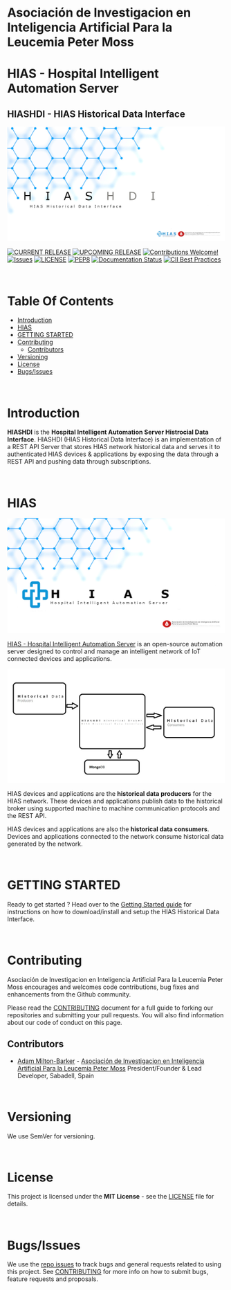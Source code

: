 # Asociación de Investigacion en Inteligencia Artificial Para la Leucemia Peter Moss
# HIAS - Hospital Intelligent Automation Server
## HIASHDI - HIAS Historical Data Interface

![HIAS - Hospital Intelligent Automation Server](assets/images/HIASHDI.jpg)

[![CURRENT RELEASE](https://img.shields.io/badge/CURRENT%20RELEASE-0.0.0-blue.svg)](https://github.com/AIIAL/HIASHDI/tree/0.0.0) [![UPCOMING RELEASE](https://img.shields.io/badge/CURRENT%20DEV%20BRANCH-1.0.0-blue.svg)](https://github.com/AIIAL/HIASHDI/tree/1.0.0) [![Contributions Welcome!](https://img.shields.io/badge/Contributions-Welcome-lightgrey.svg)](CONTRIBUTING.md)  [![Issues](https://img.shields.io/badge/Issues-Welcome-lightgrey.svg)](issues) [![LICENSE](https://img.shields.io/badge/LICENSE-MIT-blue.svg)](LICENSE) [![PEP8](https://img.shields.io/badge/code%20style-pep8-orange.svg)](https://www.python.org/dev/peps/pep-0008/) [![Documentation Status](https://readthedocs.org/projects/hiashdi/badge/?version=latest)](https://hiashdi.readthedocs.io/en/latest/?badge=latest) [![CII Best Practices](https://bestpractices.coreinfrastructure.org/projects/4984/badge)](https://bestpractices.coreinfrastructure.org/projects/4984)


&nbsp;

# Table Of Contents

- [Introduction](#introduction)
- [HIAS](#hias)
- [GETTING STARTED](#getting-started)
- [Contributing](#contributing)
  - [Contributors](#contributors)
- [Versioning](#versioning)
- [License](#license)
- [Bugs/Issues](#bugs-issues)

&nbsp;

# Introduction

**HIASHDI** is the **Hospital Intelligent Automation Server Histrocial Data Interface**. HIASHDI (HIAS Historical Data Interface) is an implementation of a REST API Server that stores HIAS network historical data and serves it to authenticated HIAS devices & applications by exposing the data through a REST API and pushing data through subscriptions.

&nbsp;

# HIAS

![HIAS - Hospital Intelligent Automation Server](assets/images/HIAS.jpg)

[HIAS - Hospital Intelligent Automation Server](https://github.com/AIIAL/HIAS-Server) is an open-source automation server designed to control and manage an intelligent network of IoT connected devices and applications.

![HIASHDI Architecture](assets/images/HIASHDI-Diagram.jpg)

HIAS devices and applications are the **historical data producers** for the HIAS network. These devices and applications publish data to the historical broker using supported machine to machine communication protocols and the REST API.

HIAS devices and applications are also the **historical data consumers**. Devices and applications connected to the network consume historical data generated by the network.

&nbsp;

# GETTING STARTED

Ready to get started ? Head over to the [Getting Started guide](docs/getting-started.md) for instructions on how to download/install and setup the HIAS Historical Data Interface.

&nbsp;

# Contributing
Asociación de Investigacion en Inteligencia Artificial Para la Leucemia Peter Moss encourages and welcomes code contributions, bug fixes and enhancements from the Github community.

Please read the [CONTRIBUTING](CONTRIBUTING.md "CONTRIBUTING") document for a full guide to forking our repositories and submitting your pull requests. You will also find information about our code of conduct on this page.

## Contributors
- [Adam Milton-Barker](https://www.leukemiaairesearch.com/association/volunteers/adam-milton-barker "Adam Milton-Barker") - [Asociación de Investigacion en Inteligencia Artificial Para la Leucemia Peter Moss](https://www.leukemiaresearchassociation.ai "Asociación de Investigacion en Inteligencia Artificial Para la Leucemia Peter Moss") President/Founder & Lead Developer, Sabadell, Spain

&nbsp;

# Versioning
We use SemVer for versioning.

&nbsp;

# License
This project is licensed under the **MIT License** - see the [LICENSE](LICENSE "LICENSE") file for details.

&nbsp;

# Bugs/Issues
We use the [repo issues](issues "repo issues") to track bugs and general requests related to using this project. See [CONTRIBUTING](CONTRIBUTING.md "CONTRIBUTING") for more info on how to submit bugs, feature requests and proposals.